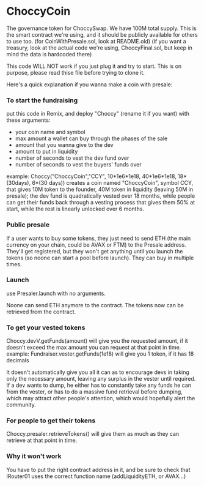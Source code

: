 # ChoccyCoin
The governance token for ChoccySwap. We have 100M total supply.
This is the smart contract we're using, and it should be publicly available for others to use too.
(for CoinWithPresale.sol, look at README.old)
(if you want a treasury, look at the actual code we're using, ChoccyFinal.sol, but keep in mind the data is hardcoded there)

This code WILL NOT work if you just plug it and try to start. This is on purpose, please read thise file before trying to clone it.

Here's a quick explanation if you wanna make a coin with presale:

### To start the fundraising

put this code in Remix, and deploy "Choccy" (rename it if you want) with these arguments:
<ul>
  <li>your coin name and symbol</li>
  <li>max amount a wallet can buy through the phases of the sale</li>
  <li>amount that you wanna give to the dev</li>
  <li>amount to put in liquidity</li>
  <li>number of seconds to vest the dev fund over</li>
  <li>number of seconds to vest the buyers' funds over</li>
</ul>
example: Choccy("ChoccyCoin","CCY", 10*1e6*1e18, 40*1e6*1e18, 18*(30days), 6*(30 days)) creates a coin named "ChoccyCoin", symbol CCY, that gives 10M token to the founder, 40M token in liquidity (leaving 50M in presale); the dev fund is quadratically vested over 18 months, while people can get their funds back through a vesting process that gives them 50% at start, while the rest is linearly unlocked over 6 months.

### Public presale

If a user wants to buy some tokens, they just need to send ETH (the main currency on your chain, could be AVAX or FTM) to the Presale address. They'll get registered, but they won't get anything until you launch the tokens (so noone can start a pool before launch). They can buy in multiple times.

### Launch

use Presaler.launch with no arguments.

Noone can send ETH anymore to the contract.
The tokens now can be retrieved from the contract.

### To get your vested tokens

Choccy.devV.getFunds(amount) will give you the requested amount, if it doesn't exceed the max amount you can request at that point in time. 
example: Fundraiser.vester.getFunds(1e18) will give you 1 token, if it has 18 decimals

It doesn't automatically give you all it can as to encourage devs in taking only the necessary amount, leaving any surplus in the vester until required. If a dev wants to dump, he either has to constantly take any funds he can from the vester, or has to do a massive fund retrieval before dumping, which may attract other people's attention, which would hopefully alert the community.

### For people to get their tokens

Choccy.presaler.retrieveTokens() will give them as much as they can retrieve at that point in time.

### Why it won't work

You have to put the right contract address in it, and be sure to check that IRouter01 uses the correct function name (addLiquidityETH, or AVAX...)
